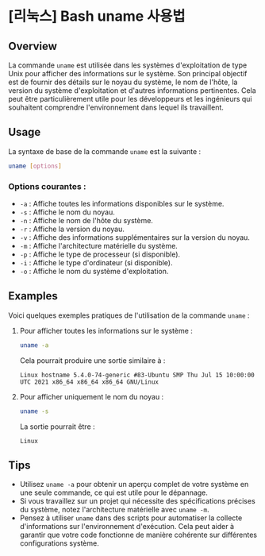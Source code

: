 # [리눅스] Bash uname 사용법

## Overview
La commande `uname` est utilisée dans les systèmes d'exploitation de type Unix pour afficher des informations sur le système. Son principal objectif est de fournir des détails sur le noyau du système, le nom de l'hôte, la version du système d'exploitation et d'autres informations pertinentes. Cela peut être particulièrement utile pour les développeurs et les ingénieurs qui souhaitent comprendre l'environnement dans lequel ils travaillent.

## Usage
La syntaxe de base de la commande `uname` est la suivante :

```bash
uname [options]
```

### Options courantes :
- `-a` : Affiche toutes les informations disponibles sur le système.
- `-s` : Affiche le nom du noyau.
- `-n` : Affiche le nom de l'hôte du système.
- `-r` : Affiche la version du noyau.
- `-v` : Affiche des informations supplémentaires sur la version du noyau.
- `-m` : Affiche l'architecture matérielle du système.
- `-p` : Affiche le type de processeur (si disponible).
- `-i` : Affiche le type d'ordinateur (si disponible).
- `-o` : Affiche le nom du système d'exploitation.

## Examples
Voici quelques exemples pratiques de l'utilisation de la commande `uname` :

1. Pour afficher toutes les informations sur le système :

   ```bash
   uname -a
   ```

   Cela pourrait produire une sortie similaire à :

   ```
   Linux hostname 5.4.0-74-generic #83-Ubuntu SMP Thu Jul 15 10:00:00 UTC 2021 x86_64 x86_64 x86_64 GNU/Linux
   ```

2. Pour afficher uniquement le nom du noyau :

   ```bash
   uname -s
   ```

   La sortie pourrait être :

   ```
   Linux
   ```

## Tips
- Utilisez `uname -a` pour obtenir un aperçu complet de votre système en une seule commande, ce qui est utile pour le dépannage.
- Si vous travaillez sur un projet qui nécessite des spécifications précises du système, notez l'architecture matérielle avec `uname -m`.
- Pensez à utiliser `uname` dans des scripts pour automatiser la collecte d'informations sur l'environnement d'exécution. Cela peut aider à garantir que votre code fonctionne de manière cohérente sur différentes configurations système.